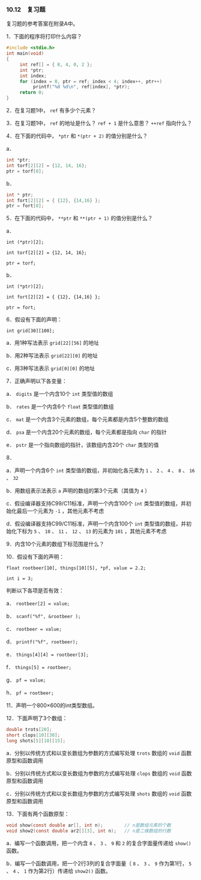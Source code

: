 ### 10.12　复习题

复习题的参考答案在附录A中。

1．下面的程序将打印什么内容？

```c
#include <stdio.h>
int main(void)
{
     int ref[] = { 8, 4, 0, 2 };
     int *ptr;
     int index;
     for (index = 0, ptr = ref; index < 4; index++, ptr++)
          printf("%d %d\n", ref[index], *ptr);
     return 0;
}
```

2．在复习题1中， `ref` 有多少个元素？

3．在复习题1中， `ref` 的地址是什么？ `ref + 1` 是什么意思？ `++ref` 指向什么？

4．在下面的代码中， `*ptr` 和 `*(ptr + 2)` 的值分别是什么？

a．

```c
int *ptr;
int torf[2][2] = {12, 14, 16};
ptr = torf[0];
```

b．

```c
int * ptr;
int fort[2][2] = { {12}, {14,16} };
ptr = fort[0];
```

5．在下面的代码中， `**ptr` 和 `**(ptr + 1)` 的值分别是什么？

a．

`int (*ptr)[2];`

`int torf[2][2] = {12, 14, 16};`

`ptr = torf;`

b．

`int (*ptr)[2];`

`int fort[2][2] = { {12}, {14,16} };`

`ptr = fort;`

6．假设有下面的声明：

`int grid[30][100];`

a．用1种写法表示 `grid[22][56]` 的地址

b．用2种写法表示 `grid[22][0]`  的地址

c．用3种写法表示 `grid[0][0]`  的地址

7．正确声明以下各变量：

a． `digits` 是一个内含10个 `int` 类型值的数组

b． `rates` 是一个内含6个 `float` 类型值的数组

c． `mat` 是一个内含3个元素的数组，每个元素都是内含5个整数的数组

d． `psa` 是一个内含20个元素的数组，每个元素都是指向 `char` 的指针

e． `pstr` 是一个指向数组的指针，该数组内含20个 `char` 类型的值

8．

a．声明一个内含6个 `int` 类型值的数组，并初始化各元素为 `1` 、 `2` 、 `4` 、 `8` 、 `16` 、 `32`

b．用数组表示法表示 `a` 声明的数组的第3个元素（其值为 `4` ）

c．假设编译器支持C99/C11标准，声明一个内含100个 `int` 类型值的数组，并初始化最后一个元素为 `-1` ，其他元素不考虑

d．假设编译器支持C99/C11标准，声明一个内含100个 `int` 类型值的数组，并初始化下标为 `5` 、 `10` 、 `11` 、 `12` 、 `13` 的元素为 `101` ，其他元素不考虑

9．内含10个元素的数组下标范围是什么？

10．假设有下面的声明：

`float rootbeer[10], things[10][5], *pf, value = 2.2;`

`int i = 3;`

判断以下各项是否有效：

a． `rootbeer[2] = value;`

b． `scanf("%f", &rootbeer );`

c． `rootbeer = value;`

d． `printf("%f", rootbeer);`

e． `things[4][4] = rootbeer[3];`

f． `things[5] = rootbeer;`

g． `pf = value;`

h． `pf = rootbeer;`

11．声明一个800×600的int类型数组。

12．下面声明了3个数组：

```c
double trots[20];
short clops[10][30];
long shots[5][10][15];
```

a．分别以传统方式和以变长数组为参数的方式编写处理 `trots` 数组的 `void` 函数原型和函数调用

b．分别以传统方式和以变长数组为参数的方式编写处理 `clops` 数组的 `void` 函数原型和函数调用

c．分别以传统方式和以变长数组为参数的方式编写处理 `shots` 数组的 `void` 函数原型和函数调用

13．下面有两个函数原型：

```c
void show(const double ar[], int n);        // n是数组元素的个数
void show2(const double ar2[][3], int n);   // n是二维数组的行数
```

a．编写一个函数调用，把一个内含 `8` 、 `3` 、 `9` 和 `2` 的复合字面量传递给 `show()` 函数。

b．编写一个函数调用，把一个2行3列的复合字面量（ `8` 、 `3` 、 `9` 作为第1行， `5` 、 `4` 、 `1` 作为第2行）传递给 `show2()` 函数。

